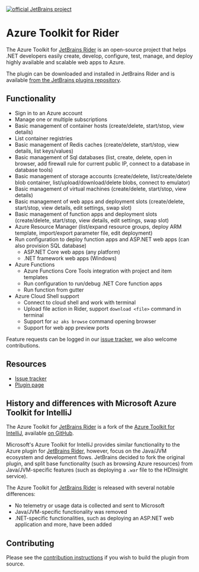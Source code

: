 [![official JetBrains project](http://jb.gg/badges/official-flat-square.svg)](https://github.com/JetBrains)

# Azure Toolkit for Rider

The Azure Toolkit for [JetBrains Rider](https://www.jetbrains.com/rider) is an open-source project that helps .NET
developers easily create, develop, configure, test, manage, and deploy highly available and scalable web apps to Azure.

The plugin can be downloaded and installed in JetBrains Rider and is
available [from the JetBrains plugins repository](https://plugins.jetbrains.com/plugin/11220-azure-toolkit-for-rider).

## Functionality

* Sign in to an Azure account
* Manage one or multiple subscriptions
* Basic management of container hosts (create/delete, start/stop, view details)
* List container registries
* Basic management of Redis caches (create/delete, start/stop, view details, list keys/values)
* Basic management of Sql databases (list, create, delete, open in browser, add firewall rule for current public IP,
  connect to a database in database tools)
* Basic management of storage accounts (create/delete, list/create/delete blob container, list/upload/download/delete
  blobs, connect to emulator)
* Basic management of virtual machines (create/delete, start/stop, view details)
* Basic management of web apps and deployment slots (create/delete, start/stop, view details, edit settings, swap slot)
* Basic management of function apps and deployment slots (create/delete, start/stop, view details, edit settings, swap
  slot)
* Azure Resource Manager (list/expand resource groups, deploy ARM template, import/export parameter file, edit
  deployment)
* Run configuration to deploy function apps and ASP.NET web apps (can also provision SQL database)
    * ASP.NET Core web apps (any platform)
    * .NET framework web apps (Windows)
* Azure Functions
    * Azure Functions Core Tools integration with project and item templates
    * Run configuration to run/debug .NET Core function apps
    * Run function from gutter
* Azure Cloud Shell support
    * Connect to cloud shell and work with terminal
    * Upload file action in Rider, support `download <file>` command in terminal
    * Support for `az aks browse` command opening browser
    * Support for web app preview ports

Feature requests can be logged in our [issue tracker](https://github.com/JetBrains/azure-tools-for-intellij/issues), we
also welcome contributions.

## Resources

* [Issue tracker](https://github.com/JetBrains/azure-tools-for-intellij/issues)
* [Plugin page](https://plugins.jetbrains.com/plugin/11220-azure-toolkit-for-rider)

## History and differences with Microsoft Azure Toolkit for IntelliJ

The Azure Toolkit for [JetBrains Rider](https://www.jetbrains.com/rider) is a fork of
the [Azure Toolkit for IntelliJ](https://docs.microsoft.com/en-us/java/azure/intellij/azure-toolkit-for-intellij-installation),
available [on GitHub](https://github.com/Microsoft/azure-tools-for-java).

Microsoft's Azure Toolkit for IntelliJ provides similar functionality to the Azure plugin
for [JetBrains Rider](https://www.jetbrains.com/rider), however, focus on the Java/JVM ecosystem and development flows.
JetBrains decided to fork the original plugin, and split base functionality (such as browsing Azure resources) from
Java/JVM-specific features (such as deploying a `.war` file to the HDInsight service).

The Azure Toolkit for [JetBrains Rider](https://www.jetbrains.com/rider) is released with several notable differences:

* No telemetry or usage data is collected and sent to Microsoft
* Java/JVM-specific functionality was removed
* .NET-specific functionalities, such as deploying an ASP.NET web application and more, have been added

## Contributing

Please see the [contribution instructions](CONTRIBUTING.md) if you wish to build the plugin from source.
